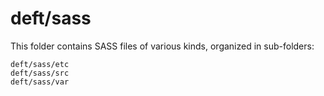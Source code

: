 # deft/sass

This folder contains SASS files of various kinds, organized in sub-folders:

    deft/sass/etc
    deft/sass/src
    deft/sass/var
